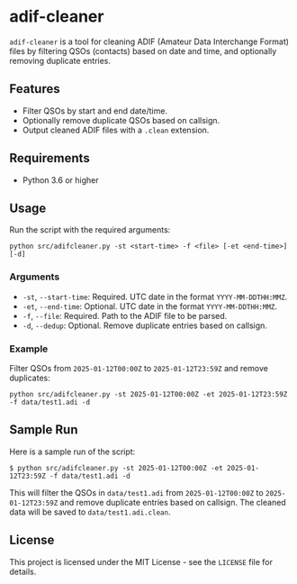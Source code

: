 # adif-cleaner

`adif-cleaner` is a tool for cleaning ADIF (Amateur Data Interchange Format) files by filtering QSOs (contacts) based on date and time, and optionally removing duplicate entries.

## Features

- Filter QSOs by start and end date/time.
- Optionally remove duplicate QSOs based on callsign.
- Output cleaned ADIF files with a `.clean` extension.

## Requirements

- Python 3.6 or higher

## Usage

Run the script with the required arguments:

    python src/adifcleaner.py -st <start-time> -f <file> [-et <end-time>] [-d]

### Arguments

- `-st`, `--start-time`: Required. UTC date in the format `YYYY-MM-DDTHH:MMZ`.
- `-et`, `--end-time`: Optional. UTC date in the format `YYYY-MM-DDTHH:MMZ`.
- `-f`, `--file`: Required. Path to the ADIF file to be parsed.
- `-d`, `--dedup`: Optional. Remove duplicate entries based on callsign.

### Example

Filter QSOs from `2025-01-12T00:00Z` to `2025-01-12T23:59Z` and remove duplicates:

    python src/adifcleaner.py -st 2025-01-12T00:00Z -et 2025-01-12T23:59Z -f data/test1.adi -d

## Sample Run

Here is a sample run of the script:

    $ python src/adifcleaner.py -st 2025-01-12T00:00Z -et 2025-01-12T23:59Z -f data/test1.adi -d

This will filter the QSOs in `data/test1.adi` from `2025-01-12T00:00Z` to `2025-01-12T23:59Z` and remove duplicate entries based on callsign. The cleaned data will be saved to `data/test1.adi.clean`.

## License

This project is licensed under the MIT License - see the `LICENSE` file for details.